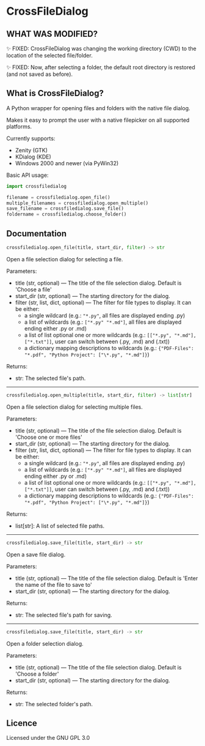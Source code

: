 CrossFileDialog
===============
## WHAT WAS MODIFIED?
✨ FIXED: CrossFileDialog was changing the working directory (CWD) to the location of the selected file/folder.

✨ FIXED: Now, after selecting a folder, the default root directory is restored (and not saved as before).

## What is CrossFileDialog?
A Python wrapper for opening files and folders with the native file dialog.

Makes it easy to prompt the user with a native filepicker on all supported platforms.


Currently supports:

 - Zenity (GTK)
 - KDialog (KDE)
 - Windows 2000 and newer (via PyWin32)

Basic API usage:

```python
import crossfiledialog

filename = crossfiledialog.open_file()
multiple_filenames = crossfiledialog.open_multiple()
save_filename = crossfiledialog.save_file()
foldername = crossfiledialog.choose_folder()
```

## Documentation
```python
crossfiledialog.open_file(title, start_dir, filter) -> str
```
Open a file selection dialog for selecting a file.

Parameters:
 - title (str, optional) — The title of the file selection dialog. Default is 'Choose a file'
 - start_dir (str, optional) — The starting directory for the dialog.
 - filter (str, list, dict, optional) — The filter for file types to display. It can be either:
   - a single wildcard (e.g.: `"*.py"`, all files are displayed ending .py)
   - a list of wildcards (e.g.: `["*.py" "*.md"]`, all files are displayed ending either .py or .md)
   - a list of list optional one or more wildcards (e.g.: `[["*.py", "*.md"], ["*.txt"]]`, 
 user can switch between (.py, .md) and (.txt))
   - a dictionary mapping descriptions to wildcards (e.g.: `{"PDF-Files": "*.pdf", "Python Project": ["\*.py", "*.md"]}`)

Returns:
 - str: The selected file's path.

---

```python
crossfiledialog.open_multiple(title, start_dir, filter) -> list[str]
```
Open a file selection dialog for selecting multiple files.

Parameters:
 - title (str, optional) — The title of the file selection dialog. Default is 'Choose one or more files'
 - start_dir (str, optional) — The starting directory for the dialog.
 - filter (str, list, dict, optional) — The filter for file types to display. It can be either:
   - a single wildcard (e.g.: `"*.py"`, all files are displayed ending .py)
   - a list of wildcards (e.g.: `["*.py" "*.md"]`, all files are displayed ending either .py or .md)
   - a list of list optional one or more wildcards (e.g.: `[["*.py", "*.md"], ["*.txt"]]`, 
 user can switch between (.py, .md) and (.txt))
   - a dictionary mapping descriptions to wildcards (e.g.: `{"PDF-Files": "*.pdf", "Python Project": ["\*.py", "*.md"]}`)

Returns:
 - list[str]: A list of selected file paths.

---

```python
crossfiledialog.save_file(title, start_dir) -> str
```
Open a save file dialog.

Parameters:
 - title (str, optional) — The title of the file selection dialog. Default is 'Enter the name of the file to save to'
 - start_dir (str, optional) — The starting directory for the dialog.

Returns:
 - str: The selected file's path for saving.

---

```python
crossfiledialog.save_file(title, start_dir) -> str
```
Open a folder selection dialog.

Parameters:
 - title (str, optional) — The title of the file selection dialog. Default is 'Choose a folder'
 - start_dir (str, optional) — The starting directory for the dialog.

Returns:
 - str: The selected folder's path.

## Licence
Licensed under the GNU GPL 3.0
